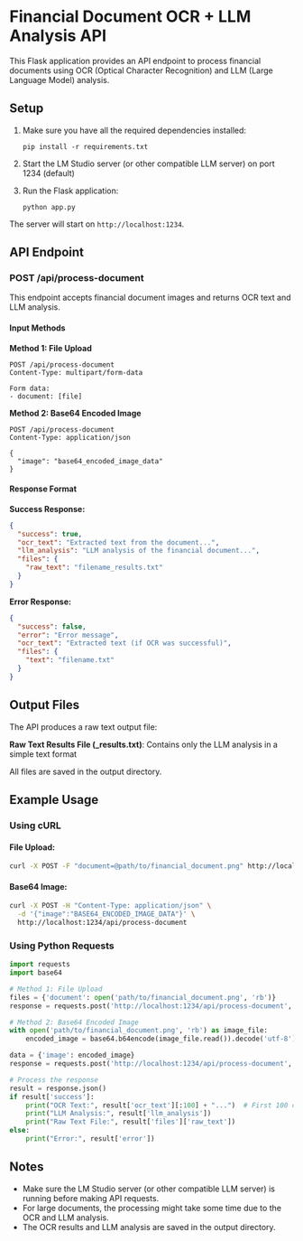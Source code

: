 # Financial Document OCR + LLM Analysis API

This Flask application provides an API endpoint to process financial documents using OCR (Optical Character Recognition) and LLM (Large Language Model) analysis.

## Setup

1. Make sure you have all the required dependencies installed:
   ```
   pip install -r requirements.txt
   ```

2. Start the LM Studio server (or other compatible LLM server) on port 1234 (default)

3. Run the Flask application:
   ```
   python app.py
   ```

The server will start on `http://localhost:1234`.

## API Endpoint

### POST /api/process-document

This endpoint accepts financial document images and returns OCR text and LLM analysis.

#### Input Methods

**Method 1: File Upload**
```
POST /api/process-document
Content-Type: multipart/form-data

Form data:
- document: [file]
```

**Method 2: Base64 Encoded Image**
```
POST /api/process-document
Content-Type: application/json

{
  "image": "base64_encoded_image_data"
}
```

#### Response Format

**Success Response:**
```json
{
  "success": true,
  "ocr_text": "Extracted text from the document...",
  "llm_analysis": "LLM analysis of the financial document...",
  "files": {
    "raw_text": "filename_results.txt"
  }
}
```

**Error Response:**
```json
{
  "success": false,
  "error": "Error message",
  "ocr_text": "Extracted text (if OCR was successful)",
  "files": {
    "text": "filename.txt"
  }
}
```

## Output Files

The API produces a raw text output file:

**Raw Text Results File (_results.txt)**: Contains only the LLM analysis in a simple text format

All files are saved in the output directory.

## Example Usage

### Using cURL

#### File Upload:
```bash
curl -X POST -F "document=@path/to/financial_document.png" http://localhost:1234/api/process-document
```

#### Base64 Image:
```bash
curl -X POST -H "Content-Type: application/json" \
  -d '{"image":"BASE64_ENCODED_IMAGE_DATA"}' \
  http://localhost:1234/api/process-document
```

### Using Python Requests

```python
import requests
import base64

# Method 1: File Upload
files = {'document': open('path/to/financial_document.png', 'rb')}
response = requests.post('http://localhost:1234/api/process-document', files=files)

# Method 2: Base64 Encoded Image
with open('path/to/financial_document.png', 'rb') as image_file:
    encoded_image = base64.b64encode(image_file.read()).decode('utf-8')

data = {'image': encoded_image}
response = requests.post('http://localhost:1234/api/process-document', json=data)

# Process the response
result = response.json()
if result['success']:
    print("OCR Text:", result['ocr_text'][:100] + "...")  # First 100 chars
    print("LLM Analysis:", result['llm_analysis'])
    print("Raw Text File:", result['files']['raw_text'])
else:
    print("Error:", result['error'])
```

## Notes

- Make sure the LM Studio server (or other compatible LLM server) is running before making API requests.
- For large documents, the processing might take some time due to the OCR and LLM analysis.
- The OCR results and LLM analysis are saved in the output directory. 